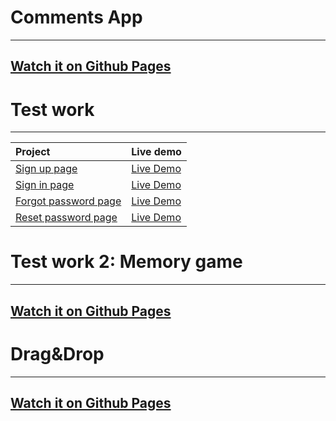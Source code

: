 # Comments App

---

## [Watch it on Github Pages](https://didyks.github.io/pllug/lesson-6)

# Test work

---

| Project                                                                                            | Live demo                                                                  |
| :------------------------------------------------------------------------------------------------- | :------------------------------------------------------------------------- |
| [Sign up page](https://github.com/DidykS/pllug/tree/master/test-work/sign-up-page)                 | [Live Demo](https://didyks.github.io/pllug/test-work/sign-up-page)         |
| [Sign in page](https://github.com/DidykS/pllug/tree/master/test-work/sign-in-page)                 | [Live Demo](https://didyks.github.io/pllug/test-work/sign-in-page)         |
| [Forgot password page](https://github.com/DidykS/pllug/tree/master/test-work/forgot-password-page) | [Live Demo](https://didyks.github.io/pllug/test-work/forgot-password-page) |
| [Reset password page](https://github.com/DidykS/pllug/tree/master/test-work/reset-password-page)   | [Live Demo](https://didyks.github.io/pllug/test-work/reset-password-page)  |

# Test work 2: Memory game

---

## [Watch it on Github Pages](https://didyks.github.io/pllug/test-work-memory-game)

# Drag&Drop

---

## [Watch it on Github Pages](https://didyks.github.io/pllug/drag-n-drop)
